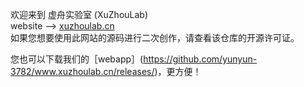 欢迎来到 虚舟实验室 (XuZhouLab)  
website --> [xuzhoulab.cn](https://xuzhoulab.cn)  
如果您想要使用此网站的源码进行二次创作，请查看该仓库的开源许可证。

您也可以下载我们的［webapp］(https://github.com/yunyun-3782/www.xuzhoulab.cn/releases/)，更方便！